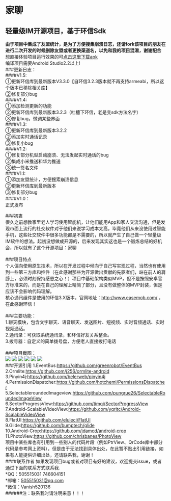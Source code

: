 家聊
====
轻量级IM开源项目，基于环信Sdk
------

**由于项目中集成了友盟统计，是为了方便搜集崩溃日志，还请fork该项目的朋友在进行二次开发的时候删除友盟或者更换渠道名，以免和我的项目混淆，谢谢配合**<br/>
想直接体验项目运行效果的可[点击这里下载apk](http://ogqrscjjw.bkt.clouddn.com/FC_DebugV1.5.apk)<br/>编译项目需要Android Studio2.2以上!
<br/>
###更新日志：<br/>
####V1.5:<br/>
①更新环信库到最新版本V3.3.0【自环信3.2.3版本就不再支持armeabi，所以这个版本已移除相关库】<br/>
②修复部分bug<br/>
####V1.4:<br/>
①添加检测更新的功能<br/>
②更新环信库到最新版本3.2.3（吐槽下环信，老是变sdk方法名字）<br/>
③修复bug，微调某些界面<br/>
####V1.3:<br/>
①更新环信库到最新版本3.2.2<br/>
②添加实时通话记录<br/>
③修复小bug<br/>
####V1.2:<br/>
①修复部分机型启动崩溃、无法发起实时通话的bug<br/>
②集成小米推送和华为推送<br/>
③统一签名文件<br/>
####V1.1:<br/>
①添加友盟统计，方便搜索崩溃信息<br/>
②更新环信库到最新版本<br/>
③修复部分bug<br/>
####V1.0：<br/>
正式发布

###初衷<br/>
很久之前想教家里老人学习使用智能机，让他们能用App和家人交流沟通，但是发现市面上流行的社交软件对于他们来说学习成本太高，毕竟他们从来没使用过智能手机，这些社交软件中很多功能都是不需要的，所以就产生了自己做一个轻量级IM软件的想法。起初没想做成开源的，后来发现其实这也是一个锻炼总结的好机会，所以就有了这个开源项目：家聊<br/>
<br/>
###项目特点<br/>
个人偏向使用原生技术，所以在开发过程中倾向于自己写实现过程，当然也有使用到一些第三方库和控件（在此感谢那些为开源做出贡献的先驱者们，站在前人的肩膀上，必须时刻保持感恩之心！）项目中基础架构类似MVP，但不是按照安卓官方标准来的，而是在自己的理解上精简了部分，且没有做整体的MVP封装，但是应该不会影响代码理解。<br/>
核心通讯组件是使用的环信3.X版本，官网地址：http://www.easemob.com/ ，在此感谢环信！<br/>
<br/>
###主要功能：<br/>
1.聊天模块，包含文字聊天、语音聊天、发送图片、短视频、实时音频通话、实时视频通话。<br/>
2.通讯录：可获取系统通讯录，和环信好友关系整合。<br/>
3.拨号器：自定义的简单拨号盘，方便老人直接拨打电话<br/>
<br/>
###项目截图：<br/>
![](https://github.com/Vanish136/FamilyChat/raw/master/screenshoot/FC01.png)
![](https://github.com/Vanish136/FamilyChat/raw/master/screenshoot/FC02.png)
![](https://github.com/Vanish136/FamilyChat/raw/master/screenshoot/FC03.png)
![](https://github.com/Vanish136/FamilyChat/raw/master/screenshoot/FC04.png)
![](https://github.com/Vanish136/FamilyChat/raw/master/screenshoot/FC05.png)
![](https://github.com/Vanish136/FamilyChat/raw/master/screenshoot/FC06.png)
<br/>
###开源引用
1.EventBus:https://github.com/greenrobot/EventBus<br/>
2.Ormlite:https://github.com/j256/ormlite-android<br/>
3.Pinyin4j:https://github.com/belerweb/pinyin4j<br/>
4.PermissionDispatcher:https://github.com/hotchemi/PermissionsDispatcher<br/>
5.SelectableroundedImageview:https://github.com/pungrue26/SelectableRoundedImageView<br/>
6.SectorProgressView:https://github.com/timqi/SectorProgressView<br/>
7.Android-ScalableVideoView:https://github.com/yqritc/Android-ScalableVideoView<br/>
8.FlatUI:https://github.com/eluleci/FlatUI<br/>
9.Glide:https://github.com/bumptech/glide<br/>
10.Android-Crop:https://github.com/jdamcd/android-crop<br/>
11.PhotoView:https://github.com/chrisbanes/PhotoView<br/>
项目中某些库也有引用到一些别人的代码片段（例如PtrView、QrCode库中部分代码是参考网上资料），但是由于无法找到具体出处，在此暂不贴出引用链接，如果有人能提供详细出处，还请联系我，谢谢！
<br/>
####联系作者
如果发现项目bug或者对项目有好的建议，欢迎提交issue，或者通过下面的联系方式联系我.<br/>
*QQ：505515031  746604151<br/>
*邮箱：505515031@qq.com<br/>
*微信：Vanish520136<br/>
######注：联系我时请注明来意！！！